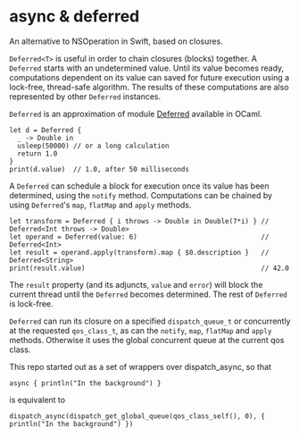 # async & deferred
An alternative to NSOperation in Swift, based on closures.

`Deferred<T>` is useful in order to chain closures (blocks) together. A `Deferred` starts with an undetermined value. Until its value becomes ready, computations dependent on its value can saved for future execution using a lock-free, thread-safe algorithm. The results of these computations are also represented by other `Deferred` instances.

`Deferred` is an approximation of module [Deferred](https://ocaml.janestreet.com/ocaml-core/111.25.00/doc/async_kernel/#Deferred) available in OCaml.

```
let d = Deferred {
  _ -> Double in
  usleep(50000) // or a long calculation
  return 1.0
}
print(d.value)  // 1.0, after 50 milliseconds
```

A `Deferred` can schedule a block for execution once its value has been determined, using the `notify` method.
Computations can be chained by using `Deferred`'s `map`, `flatMap` and `apply` methods.

```
let transform = Deferred { i throws -> Double in Double(7*i) } // Deferred<Int throws -> Double>
let operand = Deferred(value: 6)                               // Deferred<Int>
let result = operand.apply(transform).map { $0.description }   // Deferred<String>
print(result.value)                                            // 42.0
```
The `result` property (and its adjuncts, `value` and `error`) will block the current thread until the `Deferred` becomes determined. The rest of `Deferred` is lock-free.

`Deferred` can run its closure on a specified `dispatch_queue_t` or concurrently at the requested `qos_class_t`, as can the `notify`, `map`, `flatMap` and `apply` methods. Otherwise it uses the global concurrent queue at the current qos class.

This repo started out as a set of wrappers over dispatch_async, so that
```
async { println("In the background") }
```
is equivalent to 
```
dispatch_async(dispatch_get_global_queue(qos_class_self(), 0), { println("In the background") })
```
